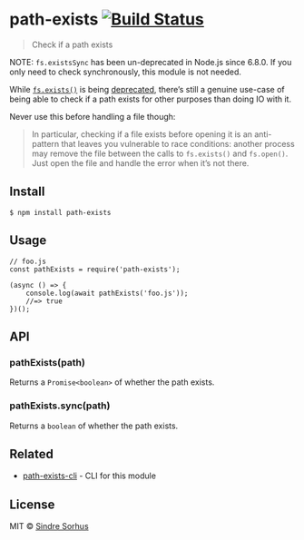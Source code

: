 path-exists [![Build Status](https://travis-ci.org/sindresorhus/path-exists.svg?branch=master)](https://travis-ci.org/sindresorhus/path-exists)
===============================================================================================================================================

> Check if a path exists

NOTE: `fs.existsSync` has been un-deprecated in Node.js since 6.8.0. If you only need to check synchronously, this module is not needed.

While [`fs.exists()`](https://nodejs.org/api/fs.html#fs_fs_exists_path_callback) is being [deprecated](https://github.com/iojs/io.js/issues/103), there’s still a genuine use-case of being able to check if a path exists for other purposes than doing IO with it.

Never use this before handling a file though:

> In particular, checking if a file exists before opening it is an anti-pattern that leaves you vulnerable to race conditions: another process may remove the file between the calls to `fs.exists()` and `fs.open()`. Just open the file and handle the error when it’s not there.

Install
-------

    $ npm install path-exists

Usage
-----

    // foo.js
    const pathExists = require('path-exists');

    (async () => {
        console.log(await pathExists('foo.js'));
        //=> true
    })();

API
---

### pathExists(path)

Returns a `Promise<boolean>` of whether the path exists.

### pathExists.sync(path)

Returns a `boolean` of whether the path exists.

Related
-------

-   [path-exists-cli](https://github.com/sindresorhus/path-exists-cli) - CLI for this module

License
-------

MIT © [Sindre Sorhus](https://sindresorhus.com)
